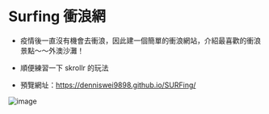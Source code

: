 # Surfing 衝浪網

- 疫情後一直沒有機會去衝浪，因此建一個簡單的衝浪網站，介紹最喜歡的衝浪景點～～外澳沙灘！

- 順便練習一下 skrollr 的玩法

- 預覽網址：https://denniswei9898.github.io/SURFing/

![image](https://hahow-production.imgix.net/613785cfafdea00006beb2bb?w=1000&auto=format&sat=0&s=24c167911f946ee4d823af345e165472)
